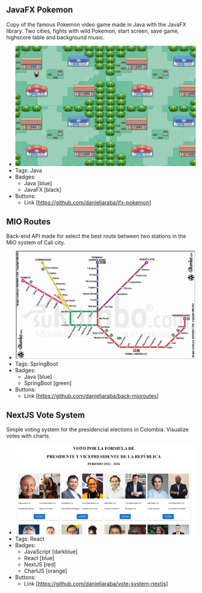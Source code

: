 ## JavaFX Pokemon
Copy of the famous Pokemon video game made in Java with the JavaFX library. Two cities, fights with wild Pokemon, start screen, save game, highscore table and background music.
- ![600x200](../assets/pokemon-javafx.png)
- Tags: Java
- Badges:
  - Java [blue]
  - JavaFX [black]
- Buttons:
  - Link [https://github.com/danieljaraba/jfx-pokemon]

## MIO Routes
Back-end API made for select the best route between two stations in the MIO system of Cali city.
- ![600x200](../assets/mio-routes.webp)
- Tags: SpringBoot
- Badges:
  - Java [blue]
  - SpringBoot [green]
- Buttons:
  - Link [https://github.com/danieljaraba/back-mioroutes]

## NextJS Vote System
Simple voting system for the presidencial elections in Colombia. Visualize votes with charts.
- ![600x200](../assets/react-votesystem.png)
- Tags: React
- Badges:
  - JavaScript [darkblue]
  - React [blue]
  - NextJS [red]
  - ChartJS [orange]
- Buttons:
  - Link [https://github.com/danieljaraba/vote-system-nextjs]
